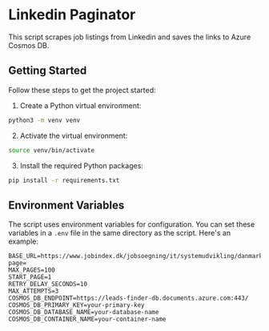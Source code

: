 # Linkedin Paginator

This script scrapes job listings from Linkedin and saves the links to Azure Cosmos DB.

## Getting Started

Follow these steps to get the project started:

1. Create a Python virtual environment:

```bash
python3 -m venv venv
```

2. Activate the virtual environment:

```bash
source venv/bin/activate
```

3. Install the required Python packages:

```bash
pip install -r requirements.txt
```

## Environment Variables

The script uses environment variables for configuration. You can set these variables in a `.env` file in the same directory as the script. Here's an example:

```env
BASE_URL=https://www.jobindex.dk/jobsoegning/it/systemudvikling/danmark?page=
MAX_PAGES=100
START_PAGE=1
RETRY_DELAY_SECONDS=10
MAX_ATTEMPTS=3
COSMOS_DB_ENDPOINT=https://leads-finder-db.documents.azure.com:443/
COSMOS_DB_PRIMARY_KEY=your-primary-key
COSMOS_DB_DATABASE_NAME=your-database-name
COSMOS_DB_CONTAINER_NAME=your-container-name
```
